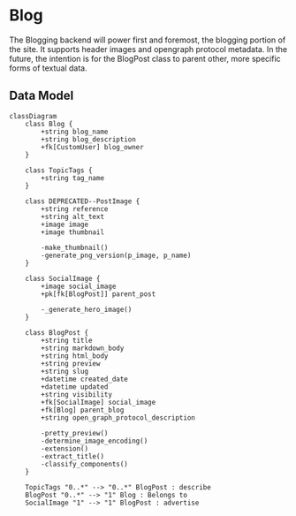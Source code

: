 # Blog

The Blogging backend will power first and foremost, the blogging portion of the site. It supports header images and opengraph protocol metadata. In the future, the intention is for the BlogPost class to parent other, more specific forms of textual data.

## Data Model

```mermaid
classDiagram
    class Blog {
        +string blog_name
        +string blog_description
        +fk[CustomUser] blog_owner
    }

    class TopicTags {
        +string tag_name
    }

    class DEPRECATED--PostImage {
        +string reference
        +string alt_text
        +image image
        +image thumbnail

        -make_thumbnail()
        -generate_png_version(p_image, p_name)
    }

    class SocialImage {
        +image social_image
        +pk[fk[BlogPost]] parent_post

        -_generate_hero_image()
    }

    class BlogPost {
        +string title
        +string markdown_body
        +string html_body
        +string preview
        +string slug
        +datetime created_date
        +datetime updated
        +string visibility
        +fk[SocialImage] social_image
        +fk[Blog] parent_blog
        +string open_graph_protocol_description

        -pretty_preview()
        -determine_image_encoding()
        -extension()
        -extract_title()
        -classify_components()
    }

    TopicTags "0..*" --> "0..*" BlogPost : describe
    BlogPost "0..*" --> "1" Blog : Belongs to
    SocialImage "1" --> "1" BlogPost : advertise
```
